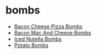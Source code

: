 # bombs

 * [Bacon Cheese Pizza Bombs](../../index/b/bacon-cheese-pizza-bombs.json)
 * [Bacon Mac And Cheese Bombs](../../index/b/bacon-mac-and-cheese-bombs.json)
 * [Iced Nutella Bombs](../../index/i/iced-nutella-bombs.json)
 * [Potato Bombs](../../index/p/potato-bombs.json)
